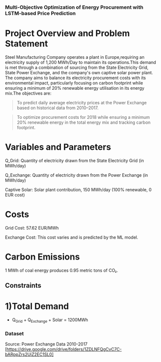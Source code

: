 ### Multi-Objective Optimization of Energy Procurement with LSTM-based Price Prediction ###

# Project Overview and Problem Statement 
Steel Manufacturing Company operates a plant in Europe,requiring an electricity supply of 1,200 MWh/Day to maintain its operations.This demand is met through a combination of sourcing from the State Electricity Grid, State Power Exchange, and the company's own captive solar power plant.
The company aims to balance its electricity procurement costs with its environmental impact, particularly focusing on carbon footprint while ensuring a minimum of 20% renewable energy utilisation in its energy mix.The objectives are:
> To predict daily average electricity prices at the Power Exchange based on historical data from 2010–2017.

> To optimize procurement costs for 2018 while ensuring a minimum 20% renewable energy in the total energy mix and tracking carbon footprint.

# Variables and Parameters
Q_Grid: Quantity of electricity drawn from the State Electricity Grid (in MWh/day)

Q_Exchange: Quantity of electricity drawn from the Power Exchange (in MWh/day)

Captive Solar: Solar plant contribution, 150 MWh/day (100% renewable, 0 EUR cost)

# Costs
Grid Cost: 57.62 EUR/MWh 

Exchange Cost: This cost varies and is predicted by the ML model.

# Carbon Emissions
1 MWh of coal energy produces 0.95 metric tons of CO₂.

## Constraints
# 1)Total Demand 
   - Q<sub>Grid</sub> + Q<sub>Exchange</sub> + Solar = 1200MWh

### Dataset
Source: Power Exchange Data 2010-2017 [https://drive.google.com/drive/folders/1ZDLNFQgCvC7C-bARppZrs2UiZ2EC1SL0]






